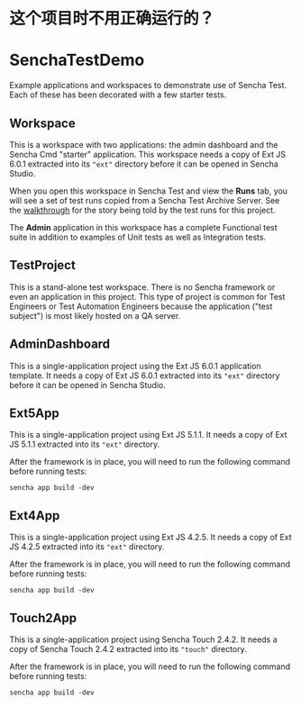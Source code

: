 # 这个项目时不用正确运行的？
# SenchaTestDemo
Example applications and workspaces to demonstrate use of Sencha Test.  Each of these
has been decorated with a few starter tests.

## Workspace
This is a workspace with two applications: the admin dashboard and the Sencha Cmd
"starter" application. This workspace needs a copy of Ext JS 6.0.1 extracted into its 
`"ext"` directory before it can be opened in Sencha Studio.

When you open this workspace in Sencha Test and view the **Runs** tab, you will see
a set of test runs copied from a Sencha Test Archive Server. See the
[walkthrough](walkthrough/Workspace/Readme.md) for the story being told by the test
runs for this project.

The **Admin** application in this workspace has a complete Functional test suite in
addition to examples of Unit tests as well as Integration tests.

## TestProject
This is a stand-alone test workspace. There is no Sencha framework or even an application
in this project. This type of project is common for Test Engineers or Test Automation
Engineers because the application ("test subject") is most likely hosted on a QA server.

## AdminDashboard
This is a single-application project using the Ext JS 6.0.1 application template. 
It needs a copy of Ext JS 6.0.1 extracted into its `"ext"` directory before it can
be opened in Sencha Studio.

## Ext5App
This is a single-application project using Ext JS 5.1.1. It needs a copy of Ext JS 5.1.1 
extracted into its `"ext"` directory.

After the framework is in place, you will need to run the following command before 
running tests:

    sencha app build -dev

## Ext4App
This is a single-application project using Ext JS 4.2.5. It needs a copy of Ext JS 4.2.5 
extracted into its `"ext"` directory.

After the framework is in place, you will need to run the following command before 
running tests:

    sencha app build -dev

## Touch2App
This is a single-application project using Sencha Touch 2.4.2. It needs a copy of 
Sencha Touch 2.4.2 extracted into its `"touch"` directory.

After the framework is in place, you will need to run the following command before 
running tests:

    sencha app build -dev
